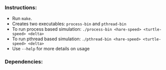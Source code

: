 ### Instructions:

- Run  ```make```.
- Creates two executables: ```process-bin``` and ```pthread-bin```
- To run process based simulation: ```./process-bin <hare-speed> <turtle-speed> <delta>```
- To run pthread based simulation: ```./pthread-bin <hare-speed> <turtle-speed> <delta>```
- Use ```--help``` for more details on usage

### Dependencies:
